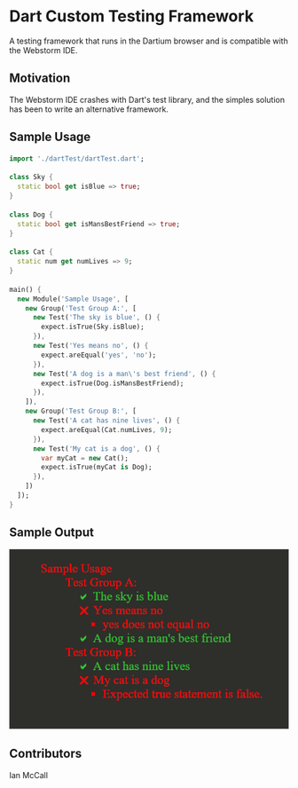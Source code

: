 # Dart Custom Testing Framework
A testing framework that runs in the Dartium browser and is compatible with the Webstorm IDE.

## Motivation
The Webstorm IDE crashes with Dart's test library, and the simples solution 
has been to write an alternative framework.

## Sample Usage

```dart
import './dartTest/dartTest.dart';

class Sky {
  static bool get isBlue => true;
}

class Dog {
  static bool get isMansBestFriend => true;
}

class Cat {
  static num get numLives => 9;
}

main() {
  new Module('Sample Usage', [
    new Group('Test Group A:', [
      new Test('The sky is blue', () {
        expect.isTrue(Sky.isBlue);
      }),
      new Test('Yes means no', () {
        expect.areEqual('yes', 'no');
      }),
      new Test('A dog is a man\'s best friend', () {
        expect.isTrue(Dog.isMansBestFriend);
      }),
    ]),
    new Group('Test Group B:', [
      new Test('A cat has nine lives', () {
        expect.areEqual(Cat.numLives, 9);
      }),
      new Test('My cat is a dog', () {
        var myCat = new Cat();
        expect.isTrue(myCat is Dog);
      }),
    ])
  ]);
}

```
## Sample Output

![Alt text](/sampleOutput.png?raw=true)

## Contributors

Ian McCall
